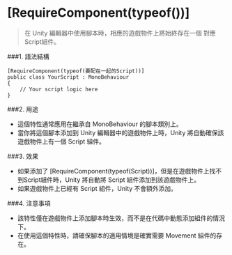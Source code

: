 [RequireComponent(typeof())]
===
> 在 Unity 編輯器中使用腳本時，相應的遊戲物件上將始終存在一個 對應Script組件。


###1. 語法結構
```
[RequireComponent(typeof(要配在一起的Script))]
public class YourScript : MonoBehaviour
{
    // Your script logic here
}
```

###2. 用途
- 這個特性通常應用在繼承自 MonoBehaviour 的腳本類別上。
- 當你將這個腳本添加到 Unity 編輯器中的遊戲物件上時，Unity 將自動確保該遊戲物件上有一個 Script 組件。

###3. 效果
- 如果添加了 [RequireComponent(typeof(Script))]，但是在遊戲物件上找不到Script組件時，Unity 將自動將 Script 組件添加到該遊戲物件上。
- 如果遊戲物件上已經有 Script 組件，Unity 不會額外添加。

###4. 注意事項
- 該特性僅在遊戲物件上添加腳本時生效，而不是在代碼中動態添加組件的情況下。
- 在使用這個特性時，請確保腳本的適用情境是確實需要 Movement 組件的存在。